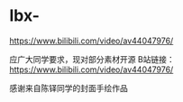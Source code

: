 # lbx-
https://www.bilibili.com/video/av44047976/

应广大同学要求，现对部分素材开源
B站链接：https://www.bilibili.com/video/av44047976/

感谢来自陈铎同学的封面手绘作品
